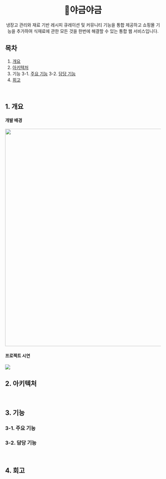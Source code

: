 <div align=center>
<h1>🥗야금야금</h1>
냉장고 관리와 재료 기반 레시피 큐레이션 및 커뮤니티 기능을 통합 제공하고 쇼핑몰 기능을 추가하여 식재료에 관한 모든 것을 한번에 해결할 수 있는 통합 웹 서비스입니다.</div>

## 목차
1. [개요](#1.-개요)
2. [아키텍처](#2.-아키텍처)
3. 기능
   3-1. [주요 기능](#3-1.-주요-기능)
   3-2. [담당 기능](#3-2.-담당-기능)
4. [회고](#4.-회고)
<br>

## 1. 개요
#### 개발 배경
<img src="https://github.com/comiraioi/Project_YagumYagum/assets/134984755/be418e5a-038c-43db-a259-eea9c275dbaa" width=700>

#### 프로젝트 시연
<img src="https://github.com/comiraioi/Project_YagumYagum/assets/134984755/6caf1a28-c8e9-4051-8c5c-652b602f9556">

## 2. 아키텍처

<br>

## 3. 기능
### 3-1. 주요 기능
### 3-2. 담당 기능

<br>

## 4. 회고
